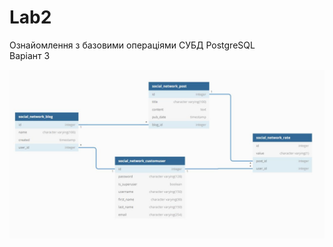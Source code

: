 # Lab2
 Ознайомлення з базовими операціями СУБД PostgreSQL \
 Варіант 3 

![alt text](https://github.com/Bergion/BD2/blob/master/photo_2019-10-29_00-42-53.jpg)
